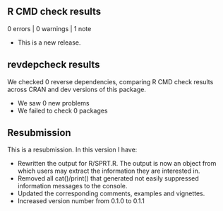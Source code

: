 ## R CMD check results

0 errors | 0 warnings | 1 note

* This is a new release.

## revdepcheck results

We checked 0 reverse dependencies, comparing R CMD check results across CRAN and dev versions of this package.

 * We saw 0 new problems
 * We failed to check 0 packages
 
## Resubmission

This is a resubmission. In this version I have:

 * Rewritten the output for R/SPRT.R. The output is now an object from which users may extract the information they are interested in.
 * Removed all cat()/print() that generated not easily suppressed information messages to the console.
 * Updated the corresponding comments, examples and vignettes.
 * Increased version number from 0.1.0 to 0.1.1
